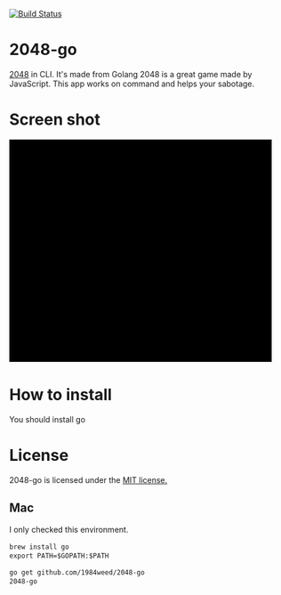  [![Build Status](https://travis-ci.org/1984weed/2048-go.svg?branch=master)](https://travis-ci.org/1984weed/2048-go)
 
 # 2048-go
 
[2048](http://gabrielecirulli.github.io/2048/) in CLI. It's made from Golang 
2048 is a great game made by JavaScript.
This app works on command and helps your sabotage.

# Screen shot

![screen shot](2048-go.gif)

# How to install

You should install go

# License

2048-go is licensed under the [MIT license.](https://github.com/1984weed/2048-go/blob/master/LICENSE.txt)




## Mac

I only checked this environment.

```
brew install go
export PATH=$GOPATH:$PATH
```

```
go get github.com/1984weed/2048-go
2048-go
```

